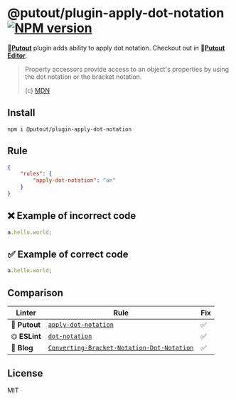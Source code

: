 # @putout/plugin-apply-dot-notation [![NPM version][NPMIMGURL]][NPMURL]

[NPMIMGURL]: https://img.shields.io/npm/v/@putout/plugin-apply-dot-notation.svg?style=flat&longCache=true
[NPMURL]: https://npmjs.org/package/@putout/plugin-apply-dot-notation "npm"

🐊[**Putout**](https://github.com/coderaiser/putout) plugin adds ability to apply dot notation. Checkout out in 🐊[**Putout Editor**](https://putout.cloudcmd.io/#/gist/d0702a7f5765c0f26788be18296eefca/bd75112a03af26946e8e493f8a0e75281be3e7d8).

> Property accessors provide access to an object's properties by using the dot notation or the bracket notation.
>
> (c) [MDN](https://developer.mozilla.org/en-US/docs/Web/JavaScript/Reference/Operators/Property_accessors)

## Install

```
npm i @putout/plugin-apply-dot-notation
```

## Rule

```json
{
    "rules": {
        "apply-dot-notation": "on"
    }
}
```

## ❌ Example of incorrect code

```js
a.hello.world;
```

## ✅ Example of correct code

```js
a.hello.world;
```

## Comparison

Linter | Rule | Fix
--------|-------|------------|
🐊 **Putout** | [`apply-dot-notation`](https://github.com/coderaiser/putout/tree/master/packages/plugin-apply-dot-notation#readme) | ✅
⏣ **ESLint** | [`dot-notation`](https://eslint.org/docs/latest/rules/dot-notation) | ✅
📖 **Blog** | [`Converting-Bracket-Notation-Dot-Notation`](https://steakenthusiast.github.io/2022/05/28/Deobfuscating-Javascript-via-AST-Manipulation-Converting-Bracket-Notation-Dot-Notation-for-Property-Accessors/) | ✅

## License

MIT
